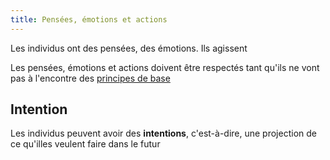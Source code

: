 ```yaml
---
title: Pensées, émotions et actions
---
```


Les individus ont des pensées, des émotions. Ils agissent

Les pensées, émotions et actions doivent être respectés tant qu'ils ne vont pas à l'encontre des [principes de base](index.md)


## Intention

Les individus peuvent avoir des **intentions**, c'est-à-dire, une projection de ce qu'illes veulent faire dans le futur